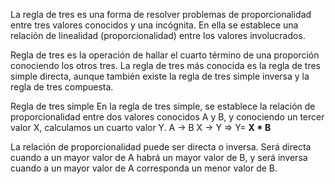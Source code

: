 La regla de tres es una forma de resolver problemas de proporcionalidad entre tres valores conocidos y una incógnita. En ella se establece una relación de linealidad (proporcionalidad) entre los valores involucrados.

Regla de tres es la operación de hallar el cuarto término de una proporción conociendo los otros tres.
La regla de tres más conocida es la regla de tres simple directa, aunque también existe la regla de tres simple inversa y la regla de tres compuesta.

Regla de tres simple
En la regla de tres simple, se establece la relación de proporcionalidad entre dos valores conocidos A y B, y conociendo un tercer valor X, calculamos un cuarto valor Y.
      A -> B 
      X -> Y => Y= __X * B__
   
La relación de proporcionalidad puede ser directa o inversa. Será directa cuando a un mayor valor de A habrá un mayor valor de B, y será inversa cuando a un mayor valor de A corresponda un menor valor de B.